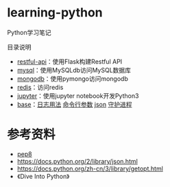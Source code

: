 # learning-python

Python学习笔记

目录说明

- [restful-api](restful-api)：使用Flask构建Restful API
- [mysql](mysql)：使用MySQLdb访问MySQL数据库
- [mongodb](mongodb)：使用pymongo访问mongodb
- [redis](redis)：访问redis
- [jupyter](jupyter)：使用jupyter notebook开发Python3
- [base](base)：[日志用法](base/log.py) [命令行参数](base/cmdline.py) [json](base/json-sample.py) [守护进程](base/daemon.py)

# 参考资料

- [pep8](https://www.python.org/dev/peps/pep-0008/)
- https://docs.python.org/2/library/json.html
- https://docs.python.org/zh-cn/3/library/getopt.html
- 《Dive Into Python》